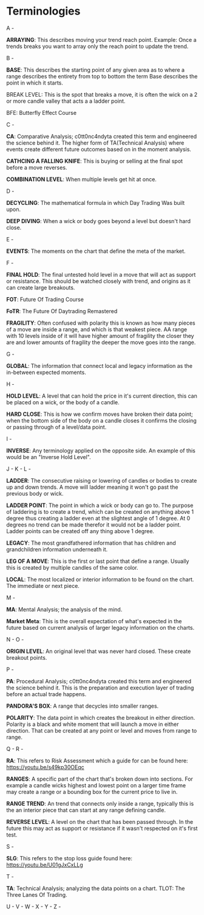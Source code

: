 # Terminologies

A -

**ARRAYING**: This describes moving your trend reach point. Example: Once a trends breaks you want to array only the reach point to update the trend.



B -&#x20;

**BASE**: This describes the starting point of any given area as to where a range describes the entirety from top to bottom the term Base describes the point in which it starts.

BREAK LEVEL: This is the spot that breaks a move, it is often the wick on a 2 or more candle valley that acts a a ladder point.

BFE: Butterfly Effect Course



C -&#x20;

**CA**: Comparative Analysis; c0tt0nc4ndyta created this term and engineered the science behind it. The higher form of TA(Technical Analysis) where events create different future outcomes based on in the moment analysis.

**CATHCING A FALLING KNIFE**: This is buying or selling at the final spot before a move reverses.

**COMBINATION LEVEL**: When multiple levels get hit at once.



D -&#x20;

**DECYCLING**: The mathematical formula in which Day Trading Was built upon.

**DEEP DIVING**: When a wick or body goes beyond a level but doesn't hard close.



E -&#x20;

**EVENTS**: The moments on the chart that define the meta of the market.



F -&#x20;

**FINAL HOLD**: The final untested hold level in a move that will act as support or resistance. This should be watched closely with trend, and origins as it can create large breakouts.

**FOT**: Future Of Trading Course

**FoTR**: The Future Of Daytrading Remastered

**FRAGILITY**: Often confused with polarity this is known as how many pieces of a move are inside a range, and which is that weakest piece. AA range with 10 levels inside of it will have higher amount of fragility the closer they are and lower amounts of fragility the deeper the move goes into the range.



G -&#x20;

**GLOBAL**: The information that connect local and legacy information as the in-between expected moments.



H -&#x20;

**HOLD LEVEL**: A level that can hold the price in it's current direction, this can be placed on a wick, or the body of a candle.

**HARD CLOSE**: This is how we confirm moves have broken their data point; when the bottom side of the body on a candle closes it confirms the closing or passing through of a level/data point.



I -&#x20;

**INVERSE**: Any terminology applied on the opposite side. An example of this would be an "Inverse Hold Level".



J - K - L -

**LADDER**: The consecutive raising or lowering of candles or bodies to create up and down trends. A move will ladder meaning it won't go past the previous body or wick.

**LADDER POINT**: The point in which a wick or body can go to. The purpose of laddering is to create a trend, which can be created on anything above 1 degree thus creating a ladder even at the slightest angle of 1 degree. At 0 degrees no trend can be made therefor it would not be a ladder point. Ladder points can be created off any thing above 1 degree.

**LEGACY**: The most grandfathered information that has children and grandchildren information underneath it.

**LEG OF A MOVE**: This is the first or last point that define a range. Usually this is created by multiple candles of the same color.

**LOCAL**: The most localized or interior information to be found on the chart. The immediate or next piece.



M -

**MA**: Mental Analysis; the analysis of the mind.

**Market Meta**: This is the overall expectation of what's expected in the future based on current analysis of larger legacy information on the charts.



N - O -&#x20;

**ORIGIN LEVEL**: An original level that was never hard closed. These create breakout points.



P -&#x20;

**PA**: Procedural Analysis; c0tt0nc4ndyta created this term and engineered the science behind it. This is the preparation and execution layer of trading before an actual trade happens.

**PANDORA'S BOX**: A range that decycles into smaller ranges.

**POLARITY**: The data point in which creates the breakout in either direction. Polarity is a black and white moment that will launch a move in either direction. That can be created at any point or level and moves from range to range.



Q - R -&#x20;

**RA**: This refers to Risk Assessment which a guide for can be found here: https://youtu.be/s49kp30OEqc

**RANGES**: A specific part of the chart that's broken down into sections. For example a candle wicks highest and lowest point on a larger time frame may create a range or a bounding box for the current price to live in.

**RANGE TREND**: An trend that connects only inside a range, typically this is the an interior piece that can start at any range defining candle.

**REVERSE LEVEL**: A level on the chart that has been passed through. In the future this may act as support or resistance if it wasn't respected on it's first test.



S -

**SLG**: This refers to the stop loss guide found here: https://youtu.be/U01gJxCxLLg



T -&#x20;

**TA**: Technical Analysis; analyzing the data points on a chart. TLOT: The Three Lanes Of Trading.

U - V - W - X - Y - Z -
